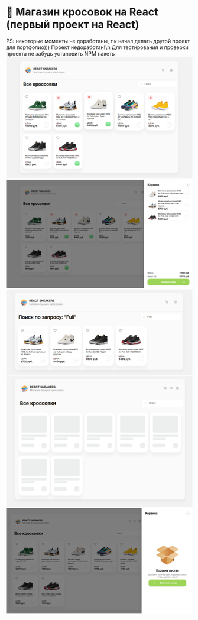 # 👟 Магазин кросовок на React (первый проект на React)
PS: некоторые моменты не доработаны, т.к начал делать другой проект для портфолио))) Проект недоработан!\n
Для тестирования и проверки проекта не забудь установить NPM пакеты
<img src="img1.png">
<img src="img2.png">
<img src="img3.png">
<img src="img4.png">
<img src="img5.png">
